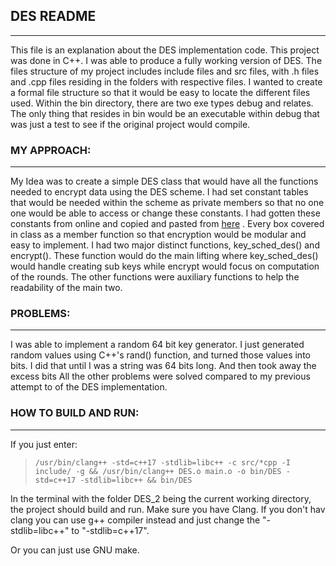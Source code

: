 ## DES README
---
This file is an explanation about the DES implementation code.
This project was done in C++. I was able to produce a fully working version of DES.
The files structure of my project includes include files and src files, with .h files and .cpp files residing in the folders with respective files. I wanted to create a formal file structure so that it would be easy to locate the different files used. 
Within the bin directory, there are two exe types debug and relates. The only thing that resides in bin would be an executable within debug that was just a test to see if the original project would compile.


### MY APPROACH:
---
My Idea was to create a simple DES class that would have all the functions needed to encrypt data using the DES scheme. I had set constant tables that would be needed within the scheme as private members so that no one one would be able to access or change these constants. I had gotten these constants from online and copied and pasted from [here](https://github.com/alimasry/DES-Encryption/blob/master/Source.cpp.)
. Every box covered in class as a member function so that encryption would be modular and easy to implement. I had two major distinct functions, key_sched_des() and encrypt(). These function would do the main lifting where key_sched_des() would handle creating sub keys while encrypt would focus on computation of the rounds. The other functions were auxiliary functions to help the readability of the main two.

### PROBLEMS:
---
I was able to implement a random 64 bit key generator. I just generated random values using C++'s rand() function, and turned those values into bits. I did that until I was a string was 64 bits long. And then took away the excess bits
All the other problems were solved compared to my previous attempt to of the DES implementation.

### HOW TO BUILD AND RUN:
---
If you just enter:

> ```/usr/bin/clang++ -std=c++17 -stdlib=libc++ -c src/*cpp -I include/ -g && /usr/bin/clang++ DES.o main.o -o bin/DES -std=c++17 -stdlib=libc++ && bin/DES```

In the terminal with the folder DES_2 being the current working directory, the project should build and run.
Make sure you have Clang. If you don't hav clang you can use g++ compiler instead and just change the "-stdlib=libc++" to "-stdlib=c++17".

Or you can just use GNU make.

